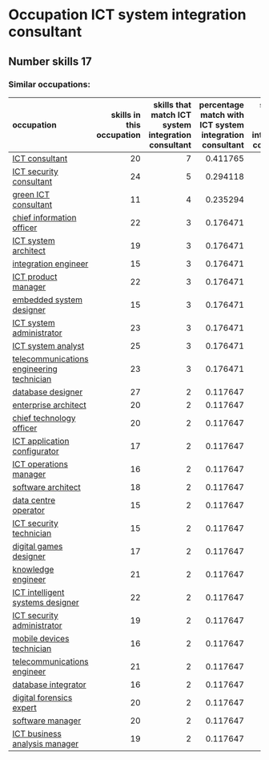 # Occupation ICT system integration consultant
## Number skills 17
### Similar occupations:
| occupation                                                                                |   skills in this occupation |   skills that match ICT system integration consultant |   percentage match with ICT system integration consultant |   skills not in ICT system integration consultant |
|:------------------------------------------------------------------------------------------|----------------------------:|------------------------------------------------------:|----------------------------------------------------------:|--------------------------------------------------:|
| [ICT consultant](ICT_consultant.md)                                                       |                          20 |                                                     7 |                                                  0.411765 |                                                13 |
| [ICT security consultant](ICT_security_consultant.md)                                     |                          24 |                                                     5 |                                                  0.294118 |                                                19 |
| [green ICT consultant](green_ICT_consultant.md)                                           |                          11 |                                                     4 |                                                  0.235294 |                                                 7 |
| [chief information officer](chief_information_officer.md)                                 |                          22 |                                                     3 |                                                  0.176471 |                                                19 |
| [ICT system architect](ICT_system_architect.md)                                           |                          19 |                                                     3 |                                                  0.176471 |                                                16 |
| [integration engineer](integration_engineer.md)                                           |                          15 |                                                     3 |                                                  0.176471 |                                                12 |
| [ICT product manager](ICT_product_manager.md)                                             |                          22 |                                                     3 |                                                  0.176471 |                                                19 |
| [embedded system designer](embedded_system_designer.md)                                   |                          15 |                                                     3 |                                                  0.176471 |                                                12 |
| [ICT system administrator](ICT_system_administrator.md)                                   |                          23 |                                                     3 |                                                  0.176471 |                                                20 |
| [ICT system analyst](ICT_system_analyst.md)                                               |                          25 |                                                     3 |                                                  0.176471 |                                                22 |
| [telecommunications engineering technician](telecommunications_engineering_technician.md) |                          23 |                                                     3 |                                                  0.176471 |                                                20 |
| [database designer](database_designer.md)                                                 |                          27 |                                                     2 |                                                  0.117647 |                                                25 |
| [enterprise architect](enterprise_architect.md)                                           |                          20 |                                                     2 |                                                  0.117647 |                                                18 |
| [chief technology officer](chief_technology_officer.md)                                   |                          20 |                                                     2 |                                                  0.117647 |                                                18 |
| [ICT application configurator](ICT_application_configurator.md)                           |                          17 |                                                     2 |                                                  0.117647 |                                                15 |
| [ICT operations manager](ICT_operations_manager.md)                                       |                          16 |                                                     2 |                                                  0.117647 |                                                14 |
| [software architect](software_architect.md)                                               |                          18 |                                                     2 |                                                  0.117647 |                                                16 |
| [data centre operator](data_centre_operator.md)                                           |                          15 |                                                     2 |                                                  0.117647 |                                                13 |
| [ICT security technician](ICT_security_technician.md)                                     |                          15 |                                                     2 |                                                  0.117647 |                                                13 |
| [digital games designer](digital_games_designer.md)                                       |                          17 |                                                     2 |                                                  0.117647 |                                                15 |
| [knowledge engineer](knowledge_engineer.md)                                               |                          21 |                                                     2 |                                                  0.117647 |                                                19 |
| [ICT intelligent systems designer](ICT_intelligent_systems_designer.md)                   |                          22 |                                                     2 |                                                  0.117647 |                                                20 |
| [ICT security administrator](ICT_security_administrator.md)                               |                          19 |                                                     2 |                                                  0.117647 |                                                17 |
| [mobile devices technician](mobile_devices_technician.md)                                 |                          16 |                                                     2 |                                                  0.117647 |                                                14 |
| [telecommunications engineer](telecommunications_engineer.md)                             |                          21 |                                                     2 |                                                  0.117647 |                                                19 |
| [database integrator](database_integrator.md)                                             |                          16 |                                                     2 |                                                  0.117647 |                                                14 |
| [digital forensics expert](digital_forensics_expert.md)                                   |                          20 |                                                     2 |                                                  0.117647 |                                                18 |
| [software manager](software_manager.md)                                                   |                          20 |                                                     2 |                                                  0.117647 |                                                18 |
| [ICT business analysis manager](ICT_business_analysis_manager.md)                         |                          19 |                                                     2 |                                                  0.117647 |                                                17 |
